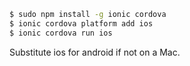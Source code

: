 ```bash
$ sudo npm install -g ionic cordova
$ ionic cordova platform add ios
$ ionic cordova run ios
```
Substitute ios for android if not on a Mac.

